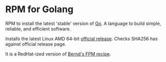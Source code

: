 # RPM for Golang

RPM to install the latest 'stable' version of [Go](https://golang.org/). A
language to build simple, reliable, and efficient software.

Installs the latest Linux AMD 64-bit [official release](https://golang.org/dl/).
Checks SHA256 has against official release page.

It is a RedHat-ized version of [Bernd's FPM
recipe](https://github.com/bernd/fpm-recipes/blob/master/golang/recipe.rb).
